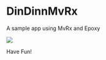 # DinDinnMvRx

A sample app using MvRx and Epoxy

![](https://cdn.dribbble.com/users/3537484/screenshots/6571883/v2-avi.gif)

Have Fun!
